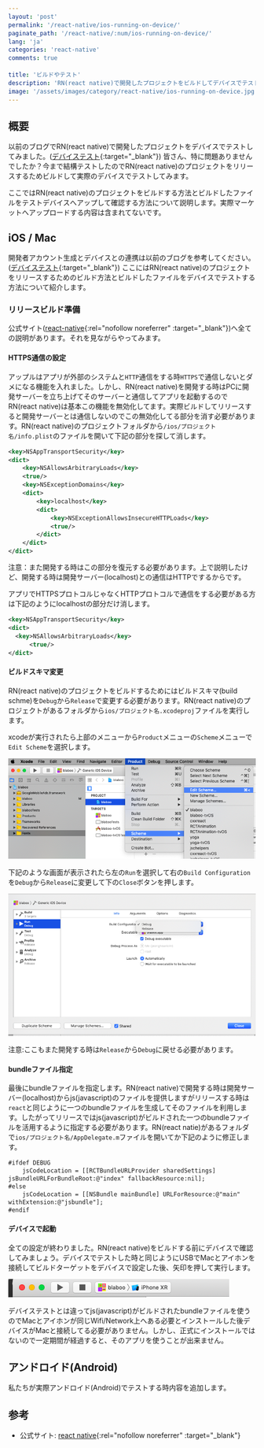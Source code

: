 ```yaml
---
layout: 'post'
permalink: '/react-native/ios-running-on-device/'
paginate_path: '/react-native/:num/ios-running-on-device/'
lang: 'ja'
categories: 'react-native'
comments: true

title: 'ビルドやテスト'
description: 'RN(react native)で開発したプロジェクトをビルドしてデバイスでテストしてみましょう。'
image: '/assets/images/category/react-native/ios-running-on-device.jpg'
---
```



## 概要
以前のブログでRN(react native)で開発したプロジェクトをデバイスでテストしてみました。([デバイステスト]({{site.url}}/{{page.categories}}/ios-test-on-device/){:target="_blank"}) 皆さん、特に問題ありませんでしたか？今まで結構テストしたのでRN(react native)のプロジェクトをリリースするためビルドして実際のデバイスでテストしてみます。

ここではRN(react native)のプロジェクトをビルドする方法とビルドしたファイルをテストデバイスへアップして確認する方法について説明します。実際マーケットへアップロードする内容は含まれてないです。

## iOS / Mac
開発者アカウント生成とデバイスとの連携は以前のブログを参考してください。([デバイステスト]({{site.url}}/{{page.categories}}/ios-test-on-device/){:target="_blank"}) ここにはRN(react native)のプロジェクトをリリースするためのビルド方法とビルドしたファイルをデバイスでテストする方法について紹介します。

### リリースビルド準備
公式サイト([react-native](https://facebook.github.io/react-native/docs/ios-running-on-device#building-your-app-for-production){:rel="nofollow noreferrer" :target="_blank"})へ全ての説明があります。それを見ながらやってみます。

#### HTTPS通信の設定
アップルはアプリが外部のシステムと```HTTP```通信をする時```HTTPS```で通信しないとダメになる機能を入れました。しかし、RN(react native)を開発する時はPCに開発サーバーを立ち上げてそのサーバーと通信してアプリを起動するのでRN(react native)は基本この機能を無効化してます。実際ビルドしてリリースすると開発サーバーとは通信しないのでこの無効化してる部分を消す必要があります。RN(react native)のプロジェクトフォルダから```/ios/プロジェクト名/info.plist```のファイルを開いて下記の部分を探して消します。

```xml
<key>NSAppTransportSecurity</key>
<dict>
    <key>NSAllowsArbitraryLoads</key>
    <true/>
    <key>NSExceptionDomains</key>
    <dict>
        <key>localhost</key>
        <dict>
            <key>NSExceptionAllowsInsecureHTTPLoads</key>
            <true/>
        </dict>
    </dict>
</dict>
```

注意：また開発する時はこの部分を復元する必要があります。上で説明したけど、開発する時は開発サーバー(localhost)との通信はHTTPでするからです。

アプリでHTTPSプロトコルじゃなくHTTPプロトコルで通信をする必要がある方は下記のようにlocalhostの部分だけ消します。

```xml
<key>NSAppTransportSecurity</key>
<dict>
  <key>NSAllowsArbitraryLoads</key>
      <true/>
</dict>
```

#### ビルドスキマ変更
RN(react native)のプロジェクトをビルドするためにはビルドスキマ(build schme)を```Debug```から```Release```で変更する必要があります。RN(react native)のプロジェクトがあるフォルダから```ios/プロジェクト名.xcodeproj```ファイルを実行します。

xcodeが実行されたら上部のメニューから```Product```メニューの```Scheme```メニューで```Edit Scheme```を選択します。

![change build scheme](/assets/images/category/react-native/ios-running-on-device/change-scheme.png)

下記のような画面が表示されたら左の```Run```を選択して右の```Build Configuration```を```Debug```から```Release```に変更して下の```Close```ボタンを押します。

![change build scheme to Release from Debug](/assets/images/category/react-native/ios-running-on-device/change-debug-to-release.png)

注意:ここもまた開発する時は```Release```から```Debug```に戻せる必要があります。

#### bundleファイル指定
最後にbundleファイルを指定します。RN(react native)で開発する時は開発サーバー(localhost)からjs(javascript)のファイルを提供しますがリリースする時は```react```と同じように一つのbundleファイルを生成してそのファイルを利用します。したがってリリースではjs(javascript)がビルドされた一つのbundleファイルを活用するように指定する必要があります。RN(react natie)があるフォルダで```ios/プロジェクト名/AppDelegate.m```ファイルを開いてか下記のように修正します。

```
#ifdef DEBUG
    jsCodeLocation = [[RCTBundleURLProvider sharedSettings] jsBundleURLForBundleRoot:@"index" fallbackResource:nil];
#else
    jsCodeLocation = [[NSBundle mainBundle] URLForResource:@"main" withExtension:@"jsbundle"];
#endif
```

#### デバイスで起動
全ての設定が終わりました。RN(react native)をビルドする前にデバイスで確認してみましょう。デバイスでテストした時と同じようにUSBでMacとアイホンを接続してビルドターゲットをデバイスで設定した後、矢印を押して実行します。

![device test](/assets/images/category/react-native/ios-running-on-device/device-test.png)

デバイステストとは違ってjs(javascript)がビルドされたbundleファイルを使うのでMacとアイホンが同じWifi/Network上へある必要とインストールした後デバイスがMacと接続してる必要がありません。しかし、正式にインストールではないので一定期間が経過すると、そのアプリを使うことが出来ません。

## アンドロイド(Android)
私たちが実際アンドロイド(Android)でテストする時内容を追加します。

## 参考
- 公式サイト: [react native](https://facebook.github.io/react-native/docs/ios-running-on-device){:rel="nofollow noreferrer" :target="_blank"}
